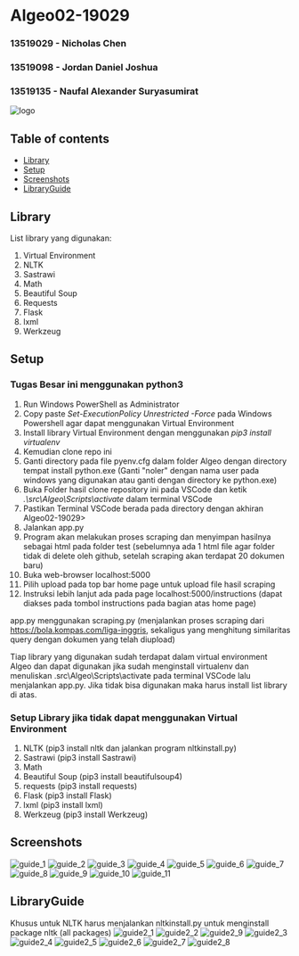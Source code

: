 # Algeo02-19029
### 13519029 - Nicholas Chen
### 13519098 - Jordan Daniel Joshua
### 13519135 - Naufal Alexander Suryasumirat

![logo](https://github.com/naufalsuryasumirat/Algeo02-19029/blob/main/images/logo.jpg?raw=true)

## Table of contents
* [Library](#library)
* [Setup](#setup)
* [Screenshots](#screenshots)
* [LibraryGuide](#libraryguide)

## Library
List library yang digunakan:
1. Virtual Environment
2. NLTK
3. Sastrawi
4. Math
5. Beautiful Soup
6. Requests
7. Flask
8. lxml
9. Werkzeug

## Setup
### Tugas Besar ini menggunakan python3
1. Run Windows PowerShell as Administrator
2. Copy paste *Set-ExecutionPolicy Unrestricted -Force* pada Windows Powershell agar dapat menggunakan Virtual Environment
3. Install library Virtual Environment dengan menggunakan *pip3 install virtualenv*
4. Kemudian clone repo ini
5. Ganti directory pada file pyenv.cfg dalam folder Algeo dengan directory tempat install python.exe (Ganti "noler" dengan nama user pada windows yang digunakan atau ganti dengan directory ke python.exe)
6. Buka Folder hasil clone repository ini pada VSCode dan ketik *.\src\Algeo\Scripts\activate* dalam terminal VSCode
7. Pastikan Terminal VSCode berada pada directory dengan akhiran Algeo02-19029>
8. Jalankan app.py
9. Program akan melakukan proses scraping dan menyimpan hasilnya sebagai html pada folder test (sebelumnya ada 1 html file agar folder tidak di delete oleh github, setelah scraping akan terdapat 20 dokumen baru)
10. Buka web-browser localhost:5000
11. Pilih upload pada top bar home page untuk upload file hasil scraping
12. Instruksi lebih lanjut ada pada page localhost:5000/instructions (dapat diakses pada tombol instructions pada bagian atas home page)

app.py menggunakan scraping.py (menjalankan proses scraping dari https://bola.kompas.com/liga-inggris, sekaligus yang menghitung similaritas query dengan dokumen yang telah diupload)

Tiap library yang digunakan sudah terdapat dalam virtual environment Algeo dan dapat digunakan jika sudah menginstall virtualenv dan menuliskan .src\Algeo\Scripts\activate pada terminal VSCode lalu menjalankan app.py. Jika tidak bisa digunakan maka harus install list library di atas.

### Setup Library jika tidak dapat menggunakan Virtual Environment
1. NLTK (pip3 install nltk dan jalankan program nltkinstall.py)
2. Sastrawi (pip3 install Sastrawi)
3. Math
4. Beautiful Soup (pip3 install beautifulsoup4)
5. requests (pip3 install requests)
6. Flask (pip3 install Flask)
7. lxml (pip3 install lxml)
8. Werkzeug (pip3 install Werkzeug)

## Screenshots
![guide_1](https://github.com/naufalsuryasumirat/Algeo02-19029/blob/main/images/guide_1.jpg?raw=true)
![guide_2](https://github.com/naufalsuryasumirat/Algeo02-19029/blob/main/images/guide_2.jpg?raw=true)
![guide_3](https://github.com/naufalsuryasumirat/Algeo02-19029/blob/main/images/guide_3.jpg?raw=true)
![guide_4](https://github.com/naufalsuryasumirat/Algeo02-19029/blob/main/images/guide_4.jpg?raw=true)
![guide_5](https://github.com/naufalsuryasumirat/Algeo02-19029/blob/main/images/guide_5.jpg?raw=true)
![guide_6](https://github.com/naufalsuryasumirat/Algeo02-19029/blob/main/images/guide_6.jpg?raw=true)
![guide_7](https://github.com/naufalsuryasumirat/Algeo02-19029/blob/main/images/guide_7.jpg?raw=true)
![guide_8](https://github.com/naufalsuryasumirat/Algeo02-19029/blob/main/images/guide_8.jpg?raw=true)
![guide_9](https://github.com/naufalsuryasumirat/Algeo02-19029/blob/main/images/guide_9.jpg?raw=true)
![guide_10](https://github.com/naufalsuryasumirat/Algeo02-19029/blob/main/images/guide_10.jpg?raw=true)
![guide_11](https://github.com/naufalsuryasumirat/Algeo02-19029/blob/main/images/guide_11.jpg?raw=true)

## LibraryGuide
Khusus untuk NLTK harus menjalankan nltkinstall.py untuk menginstall package nltk (all packages)
![guide2_1](https://github.com/naufalsuryasumirat/Algeo02-19029/blob/main/images/guide2_1.jpg?raw=true)
![guide2_2](https://github.com/naufalsuryasumirat/Algeo02-19029/blob/main/images/guide2_2.jpg?raw=true)
![guide2_9](https://github.com/naufalsuryasumirat/Algeo02-19029/blob/main/images/guide2_9.jpg?raw=true)
![guide2_3](https://github.com/naufalsuryasumirat/Algeo02-19029/blob/main/images/guide2_3.jpg?raw=true)
![guide2_4](https://github.com/naufalsuryasumirat/Algeo02-19029/blob/main/images/guide2_4.jpg?raw=true)
![guide2_5](https://github.com/naufalsuryasumirat/Algeo02-19029/blob/main/images/guide2_5.jpg?raw=true)
![guide2_6](https://github.com/naufalsuryasumirat/Algeo02-19029/blob/main/images/guide2_6.jpg?raw=true)
![guide2_7](https://github.com/naufalsuryasumirat/Algeo02-19029/blob/main/images/guide2_7.jpg?raw=true)
![guide2_8](https://github.com/naufalsuryasumirat/Algeo02-19029/blob/main/images/guide2_8.jpg?raw=true)
